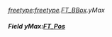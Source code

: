 _[freetype](../../modules/freetype/freetype-module.md):[freetype](../../modules/freetype/freetype-module.md).[FT\_BBox](../../modules/freetype/freetype-ft_bbox.md).yMax_
##### Field yMax:[FT_Pos](../../modules/freetype/freetype-ft_pos.md)
